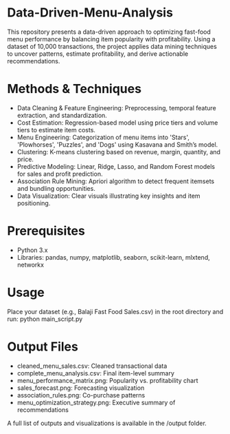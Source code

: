 # Data-Driven-Menu-Analysis
This repository presents a data-driven approach to optimizing fast-food menu performance by balancing item popularity with profitability. Using a dataset of 10,000 transactions, the project applies data mining techniques to uncover patterns, estimate profitability, and derive actionable recommendations.

# Methods & Techniques
- Data Cleaning & Feature Engineering: Preprocessing, temporal feature extraction, and standardization.
- Cost Estimation: Regression-based model using price tiers and volume tiers to estimate item costs.
- Menu Engineering: Categorization of menu items into 'Stars', 'Plowhorses', 'Puzzles', and 'Dogs' using Kasavana and Smith’s model.
- Clustering: K-means clustering based on revenue, margin, quantity, and price.
- Predictive Modeling: Linear, Ridge, Lasso, and Random Forest models for sales and profit prediction.
- Association Rule Mining: Apriori algorithm to detect frequent itemsets and bundling opportunities.
- Data Visualization: Clear visuals illustrating key insights and item positioning.

# Prerequisites
- Python 3.x
- Libraries: pandas, numpy, matplotlib, seaborn, scikit-learn, mlxtend, networkx

# Usage
Place your dataset (e.g., Balaji Fast Food Sales.csv) in the root directory and run: python main_script.py

# Output Files
- cleaned_menu_sales.csv: Cleaned transactional data
- complete_menu_analysis.csv: Final item-level summary
- menu_performance_matrix.png: Popularity vs. profitability chart
- sales_forecast.png: Forecasting visualization
- association_rules.png: Co-purchase patterns
- menu_optimization_strategy.png: Executive summary of recommendations

A full list of outputs and visualizations is available in the /output folder.
